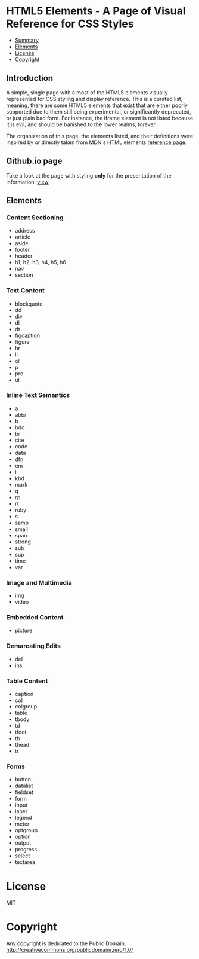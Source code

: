 # HTML5 Elements - A Page of Visual Reference for CSS Styles

- [Summary](#summary)
- [Elements](#elements)
- [License](#license)
- [Copyright](#copyright)


## Introduction
A simple, single page with a most of the HTML5 elements visually represented for CSS styling and display reference. This is a curated list, meaning, there are some HTML5 elements that exist that are either poorly supported due to them still being experimental, or significantly deprecated, or just plain bad form. For instance, the iframe element is not listed because it is evil, and should be banished to the lower realms, forever.

The organization of this page, the elements listed, and their definitions were inspired by or directly taken from MDN's HTML elements <a href="https://developer.mozilla.org/en-US/docs/Web/HTML/Element">reference page</a>.

## Github.io page
Take a look at the page with styling <strong>only</strong> for the presentation of the information: [view](https://metavurt.github.io/html5-elements-visual-reference/)

## Elements
### Content Sectioning
- address
- article
- aside
- footer
- header
- h1, h2, h3, h4, h5, h6
- nav
- section

### Text Content
- blockquote
- dd
- div
- dl
- dt
- figcaption
- figure
- hr
- li
- ol
- p
- pre
- ul

### Inline Text Semantics
- a
- abbr
- b
- bdo
- br
- cite
- code
- data
- dfn
- em
- i
- kbd
- mark
- q
- rp
- rt
- ruby
- s
- samp
- small
- span
- strong
- sub
- sup
- time
- var

### Image and Multimedia
- img
- video

### Embedded Content
- picture

### Demarcating Edits
- del
- ins

### Table Content
- caption
- col
- colgroup
- table
- tbody
- td
- tfoot
- th
- thead
- tr

### Forms
- button
- datalist
- fieldset
- form
- input
- label
- legend
- meter
- optgroup
- option
- output
- progress
- select
- textarea




# License

MIT


# Copyright
Any copyright is dedicated to the Public Domain. http://creativecommons.org/publicdomain/zero/1.0/
